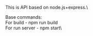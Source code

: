 This is API based on node.js+express.\

Base commands:\
For build - npm run build\
For run server - npm start\
